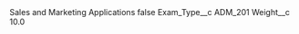<?xml version="1.0" encoding="UTF-8"?>
<CustomMetadata xmlns="http://soap.sforce.com/2006/04/metadata" xmlns:xsi="http://www.w3.org/2001/XMLSchema-instance" xmlns:xsd="http://www.w3.org/2001/XMLSchema">
    <label>Sales and Marketing Applications</label>
    <protected>false</protected>
    <values>
        <field>Exam_Type__c</field>
        <value xsi:type="xsd:string">ADM_201</value>
    </values>
    <values>
        <field>Weight__c</field>
        <value xsi:type="xsd:double">10.0</value>
    </values>
</CustomMetadata>
